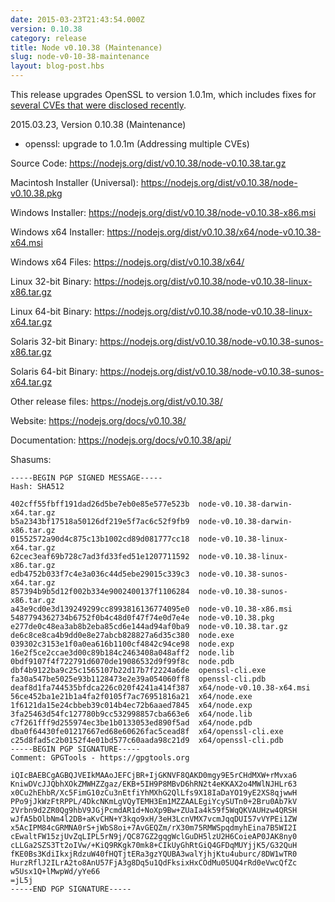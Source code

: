 ```yaml
---
date: 2015-03-23T21:43:54.000Z
version: 0.10.38
category: release
title: Node v0.10.38 (Maintenance)
slug: node-v0-10-38-maintenance
layout: blog-post.hbs
---
```


This release upgrades OpenSSL to version 1.0.1m, which includes fixes for [several CVEs that were disclosed recently](https://www.openssl.org/news/secadv_20150319.txt).

2015.03.23, Version 0.10.38 (Maintenance)

* openssl: upgrade to 1.0.1m (Addressing multiple CVEs)

Source Code: https://nodejs.org/dist/v0.10.38/node-v0.10.38.tar.gz

Macintosh Installer (Universal): https://nodejs.org/dist/v0.10.38/node-v0.10.38.pkg

Windows Installer: https://nodejs.org/dist/v0.10.38/node-v0.10.38-x86.msi

Windows x64 Installer: https://nodejs.org/dist/v0.10.38/x64/node-v0.10.38-x64.msi

Windows x64 Files: https://nodejs.org/dist/v0.10.38/x64/

Linux 32-bit Binary: https://nodejs.org/dist/v0.10.38/node-v0.10.38-linux-x86.tar.gz

Linux 64-bit Binary: https://nodejs.org/dist/v0.10.38/node-v0.10.38-linux-x64.tar.gz

Solaris 32-bit Binary: https://nodejs.org/dist/v0.10.38/node-v0.10.38-sunos-x86.tar.gz

Solaris 64-bit Binary: https://nodejs.org/dist/v0.10.38/node-v0.10.38-sunos-x64.tar.gz

Other release files: https://nodejs.org/dist/v0.10.38/

Website: https://nodejs.org/docs/v0.10.38/

Documentation: https://nodejs.org/docs/v0.10.38/api/

Shasums:

```
-----BEGIN PGP SIGNED MESSAGE-----
Hash: SHA512

402cff55fbff191dad26d5be7eb0e85e577e523b  node-v0.10.38-darwin-x64.tar.gz
b5a2343bf17518a50126df219e5f7ac6c52f9fb9  node-v0.10.38-darwin-x86.tar.gz
01552572a90d4c875c13b1002cd89d081777cc18  node-v0.10.38-linux-x64.tar.gz
62cec3eaf69b728c7ad3fd33fed51e1207711592  node-v0.10.38-linux-x86.tar.gz
edb4752b033f7c4e3a036c44d5ebe29015c339c3  node-v0.10.38-sunos-x64.tar.gz
857394b9b5d12f002b334e9002400137f1106284  node-v0.10.38-sunos-x86.tar.gz
a43e9cd0e3d139249299cc8993816136774095e0  node-v0.10.38-x86.msi
5487794362734b6752f0b4c48d0f47f74e0d7e4e  node-v0.10.38.pkg
e277de0c48ea3ab8b2eba85cd6e144ad94af0ba9  node-v0.10.38.tar.gz
de6c8ce8ca4b9dd0e8e27abcb828827a6d35c380  node.exe
039302c3153e1f0a0ea616b1100cf4842c94ce98  node.exp
16e2f5ce2ccae3d00c89b184c2463408a048aff2  node.lib
0bdf9107f4f722791d6070de19086532d9f99f8c  node.pdb
dbf4b9122ba9c25c1565107b22d17b7f2224a6de  openssl-cli.exe
fa30a547be5025e93b1128473e2e39a054060ff8  openssl-cli.pdb
deaf8d1fa744535bfdca226c020f4241a414f387  x64/node-v0.10.38-x64.msi
56ce452ba1e21b1a4fa2f0105f7ac76951816a21  x64/node.exe
1f6121da15e24cbbeb39c014b4ec72b6aaed7845  x64/node.exp
3fa25463d54fc127780b9cc532998857cba663e6  x64/node.lib
c7f261fff9d255974ec3be1b0133053ed890f5ad  x64/node.pdb
dba0f64430fe01217667ed68e60626fac5cead8f  x64/openssl-cli.exe
c25d8fad5c2b0152f4e01bd577c60aada98c21d9  x64/openssl-cli.pdb
-----BEGIN PGP SIGNATURE-----
Comment: GPGTools - https://gpgtools.org

iQIcBAEBCgAGBQJVEIkMAAoJEFCjBR+IjGKNVF8QAKD0mgy9E5rCHdMXW+rMvxa6
KniwDVcJJQbhXOkZMWHZZgaz/EKB+5IH9P8MBvD6hRN2t4eKKAX2o4MWlNJHLr63
x0Cu2hEhbR/Xc5FimG10zCu3nEtfiYhMXhG2QlLfs9X18IaDaYO19yE2XS8qjwwH
PPo9jJkWzFtRPPL/4DkcNKmLgVQyTEMH3Em1MZZAALEgiYcySUTn0+2Bru0Ab7kV
2Vrbn9d2ZR0Qg9hbV9JGjPcmdAR1d+NoXp9Bw+ZUaIa4k59f5WqQKVAUHzw4QRSH
wJfA5bOlbNm4l2DB+aKvCHN+Y3kqo9xH/3eH3LcnVMX7vcmJqqDUI57vVYPEi1ZW
x5AcIPM84cGRMNA0rS+jWbS8oi+7AvGEQZm/rX30m75RMWSpqdmyhEina7B5WI2I
cEwaltFW15zjUvZqLIPL5rN9j/QC87GZ2gqgWclGuDH5lzU2H6CoieAP0JAK8ny0
cLLGa2SZS3Tt2oIVw/+KiQ9RKgk70mk8+CIkUyGhRtGiQ4GFDqMUYjjK5/G32QuH
fKE0Bs3KdiIkxjRdzuW40fHQTjtERa3gzYQUBA3walYjhjKtu4uburc/8DW1wTR0
HurzRflJ2ILrA2to8AnU57FjA3g8Dq5u1QdFksixHxCOdMu05UQ4rRd0eVwcQfZc
w5Usx1Q+lMwpWd/yYe66
=jL5j
-----END PGP SIGNATURE-----
```
